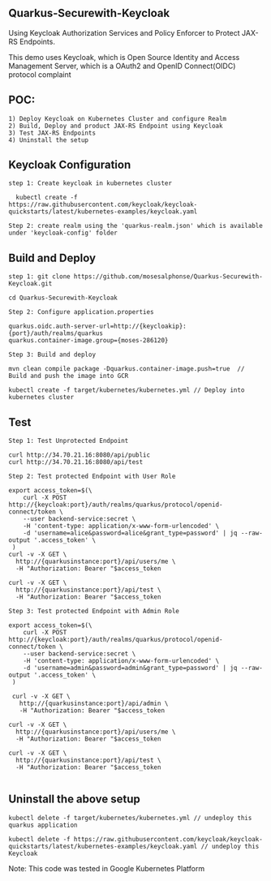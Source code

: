 ## Quarkus-Securewith-Keycloak
Using Keycloak Authorization Services and Policy Enforcer to Protect JAX-RS Endpoints.

This demo uses Keycloak, which is Open Source Identity and Access Management Server, which is a OAuth2 and OpenID Connect(OIDC) protocol complaint

## POC:

```
1) Deploy Keycloak on Kubernetes Cluster and configure Realm
2) Build, Deploy and product JAX-RS Endpoint using Keycloak
3) Test JAX-RS Endpoints
4) Uninstall the setup
```

## Keycloak Configuration

```
step 1: Create keycloak in kubernetes cluster
  
  kubectl create -f https://raw.githubusercontent.com/keycloak/keycloak-quickstarts/latest/kubernetes-examples/keycloak.yaml

Step 2: create realm using the 'quarkus-realm.json' which is available under 'keycloak-config' folder
```

## Build and Deploy

```
step 1: git clone https://github.com/mosesalphonse/Quarkus-Securewith-Keycloak.git

cd Quarkus-Securewith-Keycloak

Step 2: Configure application.properties

quarkus.oidc.auth-server-url=http://{keycloakip}:{port}/auth/realms/quarkus
quarkus.container-image.group={moses-286120}

Step 3: Build and deploy

mvn clean compile package -Dquarkus.container-image.push=true  // Build and push the image into GCR

kubectl create -f target/kubernetes/kubernetes.yml // Deploy into kubernetes cluster

```

## Test

```
Step 1: Test Unprotected Endpoint

curl http://34.70.21.16:8080/api/public
curl http://34.70.21.16:8080/api/test

Step 2: Test protected Endpoint with User Role

export access_token=$(\
    curl -X POST http://{keycloak:port}/auth/realms/quarkus/protocol/openid-connect/token \
    --user backend-service:secret \
    -H 'content-type: application/x-www-form-urlencoded' \
    -d 'username=alice&password=alice&grant_type=password' | jq --raw-output '.access_token' \
 )
curl -v -X GET \
  http://{quarkusinstance:port}/api/users/me \
  -H "Authorization: Bearer "$access_token

curl -v -X GET \
  http://{quarkusinstance:port}/api/test \
  -H "Authorization: Bearer "$access_token

Step 3: Test protected Endpoint with Admin Role

export access_token=$(\
    curl -X POST http://{keycloak:port}/auth/realms/quarkus/protocol/openid-connect/token \
    --user backend-service:secret \
    -H 'content-type: application/x-www-form-urlencoded' \
    -d 'username=admin&password=admin&grant_type=password' | jq --raw-output '.access_token' \
 )
 
 curl -v -X GET \
   http://{quarkusinstance:port}/api/admin \
   -H "Authorization: Bearer "$access_token

curl -v -X GET \
  http://{quarkusinstance:port}/api/users/me \
  -H "Authorization: Bearer "$access_token

curl -v -X GET \
  http://{quarkusinstance:port}/api/test \
  -H "Authorization: Bearer "$access_token
  
```
## Uninstall the above setup

```
kubectl delete -f target/kubernetes/kubernetes.yml // undeploy this quarkus application

kubectl delete -f https://raw.githubusercontent.com/keycloak/keycloak-quickstarts/latest/kubernetes-examples/keycloak.yaml // undeploy this Keycloak
```

Note: This code was tested in Google Kubernetes Platform
